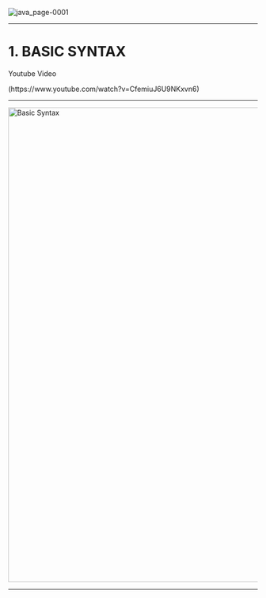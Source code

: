 ![java_page-0001](https://github.com/user-attachments/assets/f80d4cd2-735c-4812-99ad-3526744267ea) <hr>

<h1>1. BASIC SYNTAX</h1>

<p>Youtube Video</p>
(https://www.youtube.com/watch?v=CfemiuJ6U9NKxvn6) <hr>
<img width="959" alt="Basic Syntax" src="https://github.com/user-attachments/assets/289f3e8d-7498-47bb-83b1-81ced8035462"> <hr>
